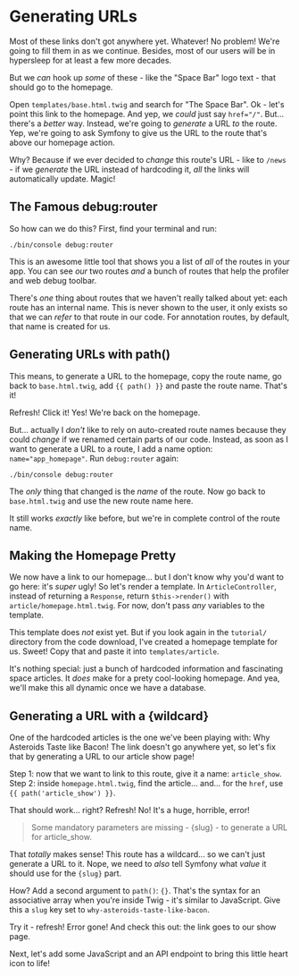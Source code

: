 # Generating URLs

Most of these links don't got anywhere yet. Whatever! No problem! We're going to
fill them in as we continue. Besides, most of our users will be in hypersleep for
at least a few more decades.

But we *can* hook up *some* of these - like the "Space Bar" logo text - that
should go to the homepage.

Open `templates/base.html.twig` and search for "The Space Bar". Ok - let's point
this link to the homepage. And yep, we *could* just say `href="/"`. But... there's
a *better* way. Instead, we're going to *generate* a URL *to* the route. Yep, we're
going to ask Symfony to give us the URL to the route that's above our homepage action.

Why? Because if we ever decided to *change* this route's URL - like to `/news` -
if we *generate* the URL instead of hardcoding it, *all* the links will automatically
update. Magic!

## The Famous debug:router

So how can we do this? First, find your terminal and run:

```terminal
./bin/console debug:router
```

This is an awesome little tool that shows you a list of *all* of the routes in your
app. You can see *our* two routes *and* a bunch of routes that help the profiler and
web debug toolbar.

There's *one* thing about routes that we haven't really talked about yet: each route
has an internal name. This is never shown to the user, it only exists so that we
can *refer* to that route in our code. For annotation routes, by default, that name
is created for us.

## Generating URLs with path()

This means, to generate a URL to the homepage, copy the route name, go back to
`base.html.twig`, add `{{ path() }}` and paste the route name. That's it!

Refresh! Click it! Yes! We're back on the homepage.

But... actually I *don't* like to rely on auto-created route names because they
could *change* if we renamed certain parts of our code. Instead, as soon as I want
to generate a URL to a route, I add a name option: `name="app_homepage"`. Run
`debug:router` again:

```terminal-silent
./bin/console debug:router
```

The *only* thing that changed is the *name* of the route. Now go back to `base.html.twig`
and use the new route name here.

It still works *exactly* like before, but we're in complete control of the route name.

## Making the Homepage Pretty

We now have a link to our homepage... but I don't know why you'd want to go here:
it's *super* ugly! So let's render a template. In `ArticleController`, instead of
returning a `Response`, return `$this->render()` with `article/homepage.html.twig`.
For now, don't pass *any* variables to the template.

This template does *not* exist yet. But if you look again in the `tutorial/` directory
from the code download, I've created a homepage template for us. Sweet! Copy that
and paste it into `templates/article`.

It's nothing special: just a bunch of hardcoded information and fascinating space
articles. It *does* make for a prety cool-looking homepage. And yea, we'll make this
all dynamic once we have a database.

## Generating a URL with a {wildcard}

One of the hardcoded articles is the one we've been playing with: Why Asteroids
Taste like Bacon! The link doesn't go anywhere yet, so let's fix that by generating
a URL to our article show page!

Step 1: now that we want to link to this route, give it a name: `article_show`.
Step 2: inside `homepage.html.twig`, find the article... and... for the `href`,
use `{{ path('article_show') }}`.

That should work... right? Refresh! No! It's a huge, horrible, error!

> Some mandatory parameters are missing - {slug} - to generate a URL for article_show.

That *totally* makes sense! This route has a wildcard... so we can't just generate
a URL to it. Nope, we need to *also* tell Symfony what *value* it should use for the
`{slug}` part.

How? Add a second argument to `path()`: `{}`. That's the syntax for an associative
array when you're inside Twig - it's similar to JavaScript. Give this a `slug` key set
to `why-asteroids-taste-like-bacon`.

Try it - refresh! Error gone! And check this out: the link goes to our show page.

Next, let's add some JavaScript and an API endpoint to bring this little heart icon
to life!
